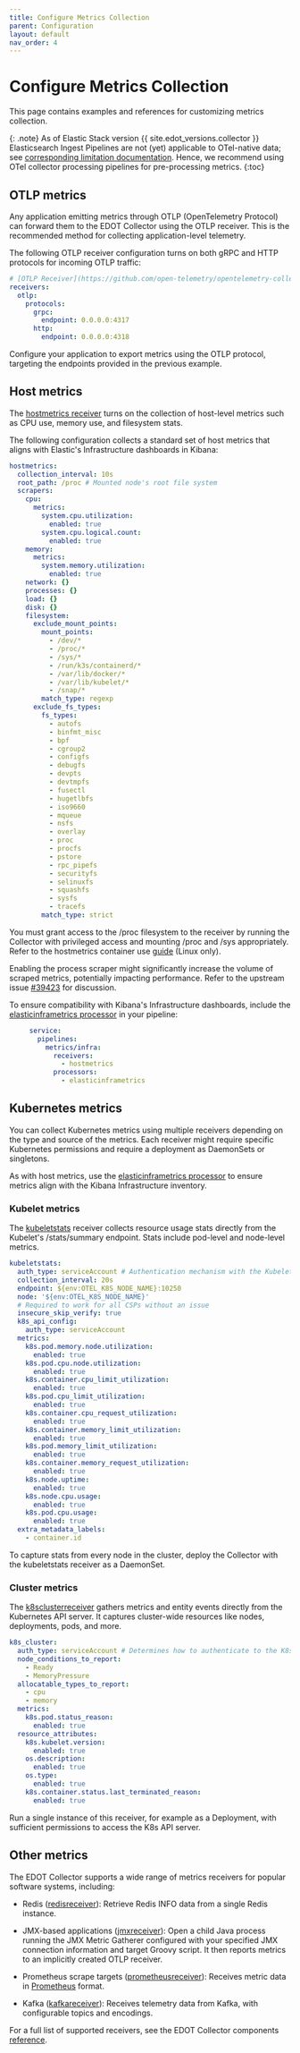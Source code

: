 ```yaml
---
title: Configure Metrics Collection
parent: Configuration
layout: default
nav_order: 4
---
```


# Configure Metrics Collection

This page contains examples and references for customizing metrics collection.

{: .note}
As of Elastic Stack version {{ site.edot_versions.collector }} Elasticsearch Ingest Pipelines are not (yet) applicable to OTel-native data; see [corresponding limitation documentation](../../compatibility/limitations#centralized-parsing-and-processing-of-data).
Hence, we recommend using OTel collector processing pipelines for pre-processing metrics.
{:toc}


## OTLP metrics

Any application emitting metrics through OTLP (OpenTelemetry Protocol) can forward them to the EDOT Collector using the OTLP receiver. This is the recommended method for collecting application-level telemetry.

The following OTLP receiver configuration turns on both gRPC and HTTP protocols for incoming OTLP traffic:

```yaml
# [OTLP Receiver](https://github.com/open-telemetry/opentelemetry-collector/tree/main/receiver/otlpreceiver)
receivers:
  otlp:
    protocols:
      grpc:
        endpoint: 0.0.0.0:4317
      http:
        endpoint: 0.0.0.0:4318
```

Configure your application to export metrics using the OTLP protocol, targeting the endpoints provided in the previous example.

## Host metrics

The [hostmetrics receiver](https://github.com/open-telemetry/opentelemetry-collector-contrib/tree/main/receiver/hostmetricsreceiver) turns on the collection of host-level metrics such as CPU use, memory use, and filesystem stats.

The following configuration collects a standard set of host metrics that aligns with Elastic's Infrastructure dashboards in Kibana:

```yaml
hostmetrics:
  collection_interval: 10s
  root_path: /proc # Mounted node's root file system
  scrapers:
    cpu:
      metrics:
        system.cpu.utilization:
          enabled: true
        system.cpu.logical.count:
          enabled: true
    memory:
      metrics:
        system.memory.utilization:
          enabled: true
    network: {}
    processes: {}
    load: {}
    disk: {}
    filesystem:
      exclude_mount_points:
        mount_points:
          - /dev/*
          - /proc/*
          - /sys/*
          - /run/k3s/containerd/*
          - /var/lib/docker/*
          - /var/lib/kubelet/*
          - /snap/*
        match_type: regexp
      exclude_fs_types:
        fs_types:
          - autofs
          - binfmt_misc
          - bpf
          - cgroup2
          - configfs
          - debugfs
          - devpts
          - devtmpfs
          - fusectl
          - hugetlbfs
          - iso9660
          - mqueue
          - nsfs
          - overlay
          - proc
          - procfs
          - pstore
          - rpc_pipefs
          - securityfs
          - selinuxfs
          - squashfs
          - sysfs
          - tracefs
        match_type: strict
```

You must grant access to the /proc filesystem to the receiver by running the Collector with privileged access and mounting /proc and /sys appropriately. Refer to the hostmetrics container use [guide](https://github.com/open-telemetry/opentelemetry-collector-contrib/tree/main/receiver/hostmetricsreceiver#collecting-host-metrics-from-inside-a-container-linux-only) (Linux only).

Enabling the process scraper might significantly increase the volume of scraped metrics, potentially impacting performance. Refer to the upstream issue [#39423](https://github.com/open-telemetry/opentelemetry-collector-contrib/issues/39423) for discussion.

To ensure compatibility with Kibana's Infrastructure dashboards, include the [elasticinframetrics processor](https://github.com/elastic/opentelemetry-collector-components/tree/main/processor/elasticinframetricsprocessor) in your pipeline:

 ```yaml
      service:
        pipelines:
          metrics/infra:
            receivers:
              - hostmetrics
            processors:
              - elasticinframetrics
 ```

## Kubernetes metrics

You can collect Kubernetes metrics using multiple receivers depending on the type and source of the metrics. Each receiver might require specific Kubernetes permissions and require a deployment as DaemonSets or singletons.

As with host metrics, use the [elasticinframetrics processor](https://github.com/elastic/opentelemetry-collector-components/tree/main/processor/elasticinframetricsprocessor) to ensure metrics align with the Kibana Infrastructure inventory.

### Kubelet metrics

The [kubeletstats](https://github.com/open-telemetry/opentelemetry-collector-contrib/tree/main/receiver/kubeletstatsreceiver) receiver collects resource usage stats directly from the Kubelet's /stats/summary endpoint. Stats include pod-level and node-level metrics.

```yaml
kubeletstats:
  auth_type: serviceAccount # Authentication mechanism with the Kubelet endpoint, refer to: https://github.com/open-telemetry/opentelemetry-collector-contrib/tree/main/receiver/kubeletstatsreceiver#configuration
  collection_interval: 20s
  endpoint: ${env:OTEL_K8S_NODE_NAME}:10250
  node: '${env:OTEL_K8S_NODE_NAME}'
  # Required to work for all CSPs without an issue
  insecure_skip_verify: true
  k8s_api_config:
    auth_type: serviceAccount
  metrics:
    k8s.pod.memory.node.utilization:
      enabled: true
    k8s.pod.cpu.node.utilization:
      enabled: true
    k8s.container.cpu_limit_utilization:
      enabled: true
    k8s.pod.cpu_limit_utilization:
      enabled: true
    k8s.container.cpu_request_utilization:
      enabled: true
    k8s.container.memory_limit_utilization:
      enabled: true
    k8s.pod.memory_limit_utilization:
      enabled: true
    k8s.container.memory_request_utilization:
      enabled: true
    k8s.node.uptime:
      enabled: true
    k8s.node.cpu.usage:
      enabled: true
    k8s.pod.cpu.usage:
      enabled: true
  extra_metadata_labels:
    - container.id
```

To capture stats from every node in the cluster, deploy the Collector with the kubeletstats receiver as a DaemonSet.

### Cluster metrics

The [k8sclusterreceiver](https://github.com/open-telemetry/opentelemetry-collector-contrib/tree/main/receiver/k8sclusterreceiver) gathers metrics and entity events directly from the Kubernetes API server. It captures cluster-wide resources like nodes, deployments, pods, and more.

```yaml
k8s_cluster:
  auth_type: serviceAccount # Determines how to authenticate to the K8s API server. This can be one of none (for no auth), serviceAccount (to use the standard service account token provided to the agent pod), or kubeConfig to use credentials from ~/.kube/config.
  node_conditions_to_report:
    - Ready
    - MemoryPressure
  allocatable_types_to_report:
    - cpu
    - memory
  metrics:
    k8s.pod.status_reason:
      enabled: true
  resource_attributes:
    k8s.kubelet.version:
      enabled: true
    os.description:
      enabled: true
    os.type:
      enabled: true
    k8s.container.status.last_terminated_reason:
      enabled: true
```

Run a single instance of this receiver, for example as a Deployment, with sufficient permissions to access the K8s API server.

## Other metrics

The EDOT Collector supports a wide range of metrics receivers for popular software systems, including:

 - Redis ([redisreceiver](https://github.com/open-telemetry/opentelemetry-collector-contrib/tree/main/receiver/redisreceiver)): Retrieve Redis INFO data from a single Redis instance.

 - JMX-based applications ([jmxreceiver](https://github.com/open-telemetry/opentelemetry-collector-contrib/tree/main/receiver/jmxreceiver)): Open a child Java process running the JMX Metric Gatherer configured with your specified JMX connection information and target Groovy script. It then reports metrics to an implicitly created OTLP receiver.

 - Prometheus scrape targets ([prometheusreceiver](https://github.com/open-telemetry/opentelemetry-collector-contrib/tree/main/receiver/prometheusreceiver)): Receives metric data in [Prometheus](https://prometheus.io/) format.

 - Kafka ([kafkareceiver](https://github.com/open-telemetry/opentelemetry-collector-contrib/tree/main/receiver/kafkareceiver)): Receives telemetry data from Kafka, with configurable topics and encodings.

For a full list of supported receivers, see the EDOT Collector components [reference](https://elastic.github.io/opentelemetry/edot-collector/components).
